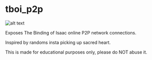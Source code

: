 # tboi_p2p
![alt text](https://imgur.com/U7fJ8NX)

Exposes The Binding of Isaac online P2P network connections.

Inspired by randoms insta picking up sacred heart.

This is made for educational purposes only, please do NOT abuse it.
